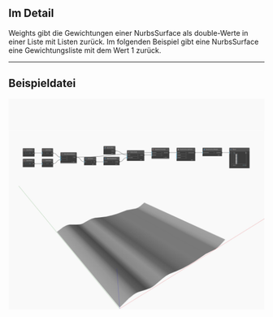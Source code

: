 ## Im Detail
Weights gibt die Gewichtungen einer NurbsSurface als double-Werte in einer Liste mit Listen zurück. Im folgenden Beispiel gibt eine NurbsSurface eine Gewichtungsliste mit dem Wert 1 zurück.
___
## Beispieldatei

![Weights](./Autodesk.DesignScript.Geometry.NurbsSurface.Weights_img.jpg)

